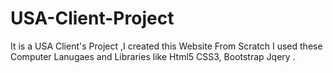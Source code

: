 # USA-Client-Project
It is a USA Client's Project ,I created this Website From Scratch I used these Computer Lanugaes and Libraries like Html5 CSS3, Bootstrap Jqery . 
